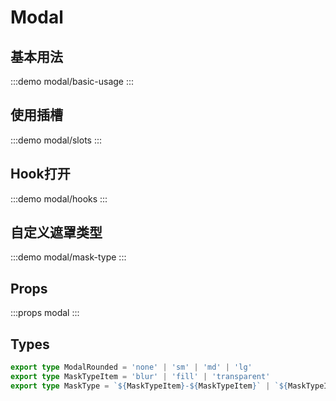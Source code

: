 # Modal

## 基本用法

:::demo modal/basic-usage
:::

## 使用插槽

:::demo modal/slots
:::

## Hook打开

:::demo modal/hooks
:::

## 自定义遮罩类型

:::demo modal/mask-type
:::


## Props

:::props modal
:::

## Types

```ts
export type ModalRounded = 'none' | 'sm' | 'md' | 'lg'
export type MaskTypeItem = 'blur' | 'fill' | 'transparent'
export type MaskType = `${MaskTypeItem}-${MaskTypeItem}` | `${MaskTypeItem} ${MaskTypeItem}` | MaskTypeItem | MaskTypeItem[]
```